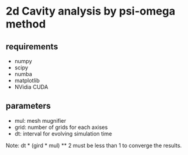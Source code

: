 # 2d Cavity analysis by psi-omega method

## requirements
- numpy
- scipy
- numba
- matplotlib
- NVidia CUDA

## parameters
- mul: mesh mugnifier
- grid: number of grids for each axises
- dt: interval for evolving simulation time

Note: dt * (gird * mul) ** 2 must be less than 1
to converge the results.
